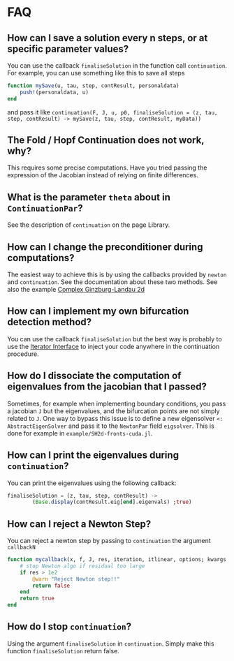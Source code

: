 # FAQ

## How can I save a solution every n steps, or at specific parameter values?

You can use the callback `finaliseSolution` in the function call `continuation`. For example, you can use something like this to save all steps

```julia
function mySave(u, tau, step, contResult, personaldata)
	push!(personaldata, u)
end
```
and pass it like `continuation(F, J, u, p0, finaliseSolution = (z, tau, step, contResult) -> mySave(z, tau, step, contResult, myData))`

## The Fold / Hopf Continuation does not work, why?

This requires some precise computations. Have you tried passing the expression of the Jacobian instead of relying on finite differences.

## What is the parameter `theta` about in `ContinuationPar`?

See the description of `continuation` on the page Library.

## How can I change the preconditioner during computations?

The easiest way to achieve this is by using the callbacks provided by `newton` and `continuation`. See the documentation about these two methods. See also the example [Complex Ginzburg-Landau 2d](@ref)

## How can I implement my own bifurcation detection method?

You can use the callback `finaliseSolution` but the best way is probably to use the [Iterator Interface](@ref) to inject your code anywhere in the continuation procedure. 

## How do I dissociate the computation of eigenvalues from the jacobian that I passed?

Sometimes, for example when implementing boundary conditions, you pass a jacobian `J` but the eigenvalues, and the bifurcation points are not simply related to `J`. One way to bypass this issue is to define a new eigensolver `<: AbstractEigenSolver` and pass it to the `NewtonPar` field `eigsolver`. This is done for example in `example/SH2d-fronts-cuda.jl`.

## How can I print the eigenvalues during `continuation`?

You can print the eigenvalues using the following callback:

```julia
finaliseSolution = (z, tau, step, contResult) -> 
		(Base.display(contResult.eig[end].eigenvals) ;true)
```

## How can I reject a Newton Step?

You can reject a newton step by passing to `continuation` the argument `callbackN` 

```julia
function mycallback(x, f, J, res, iteration, itlinear, options; kwargs...)
	# stop Newton algo if residual too large
	if res > 1e2
		@warn "Reject Newton step!!"
		return false
	end
	return true
end
```

## How do I stop `continuation`?

Using the argument `finaliseSolution` in `continuation`. Simply make this function `finaliseSolution` return false.